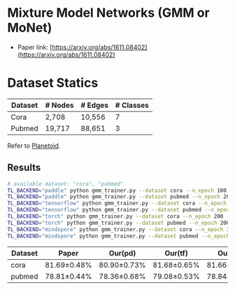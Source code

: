 # Mixture Model Networks (GMM or MoNet)

- Paper link: [https://arxiv.org/abs/1611.08402](https://arxiv.org/abs/1611.08402)

# Dataset Statics

| Dataset  | # Nodes | # Edges | # Classes |
|----------|---------|---------|-----------|
| Cora     | 2,708   | 10,556  | 7         |
| Pubmed   | 19,717  | 88,651  | 3         |

Refer to [Planetoid](https://gammagl.readthedocs.io/en/latest/api/gammagl.datasets.html#gammagl.datasets.Planetoid).

Results
-------

```bash
# available dataset: "cora", "pubmed"
TL_BACKEND="paddle" python gmm_trainer.py --dataset cora --n_epoch 100 --hidden_dim 32 --num_layers 2 --lr 0.01 --l2_coef 0.01 --drop_rate 0.8
TL_BACKEND="paddle" python gmm_trainer.py --dataset pubmed --n_epoch 200 --hidden_dim 32 --num_layers 2 --lr 0.01 --l2_coef 0.005 --drop_rate 0.9
TL_BACKEND="tensorflow" python gmm_trainer.py --dataset cora --n_epoch 200 --hidden_dim 32 --num_layers 2 --lr 0.01 --l2_coef 0.01 --drop_rate 0.8
TL_BACKEND="tensorflow" python gmm_trainer.py --dataset pubmed --n_epoch 200 --hidden_dim 32 --num_layers 2 --lr 0.01 --l2_coef 0.005 --drop_rate 0.9 
TL_BACKEND="torch" python gmm_trainer.py --dataset cora --n_epoch 200 --hidden_dim 32 --num_layers 2 --lr 0.007 --l2_coef 0.01 --drop_rate 0.8
TL_BACKEND="torch" python gmm_trainer.py --dataset pubmed --n_epoch 200 --hidden_dim 32 --num_layers 2 --lr 0.01 --l2_coef 0.01 --drop_rate 0.9
TL_BACKEND="mindspore" python gmm_trainer.py --dataset cora --n_epoch 100 --hidden_dim 32 --num_layers 2 --lr 0.01 --l2_coef 0.01 --drop_rate 0.8
TL_BACKEND="mindspore" python gmm_trainer.py --dataset pubmed --n_epoch 100 --hidden_dim 16 --num_layers 2 --lr 0.006 --l2_coef 0.005 --drop_rate 0.6
```

| Dataset  | Paper       | Our(pd)     | Our(tf)     | Our(th)     | Our(ms)     |
|----------|-------------|-------------|-------------|-------------|-------------|
| cora     | 81.69±0.48% | 80.90±0.73% | 81.68±0.65% | 81.66±0.45% | 80.06±1.19% |
| pubmed   | 78.81±0.44% | 78.36±0.68% | 79.08±0.53% | 78.84±0.19% | 78.08±0.39% |
